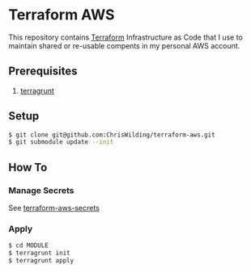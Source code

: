 # Terraform AWS

This repository contains [Terraform](https://www.terraform.io) Infrastructure as Code that I use to maintain shared or re-usable compents in my personal AWS account.

## Prerequisites

1. [terragrunt](https://terragrunt.gruntwork.io/docs/getting-started/install/)

## Setup

```sh
$ git clone git@github.com:ChrisWilding/terraform-aws.git
$ git submodule update --init
```

## How To

### Manage Secrets

See [terraform-aws-secrets](https://github.com/ChrisWilding/terraform-aws-secrets)

### Apply

```sh
$ cd MODULE
$ terragrunt init
$ terragrunt apply
```
